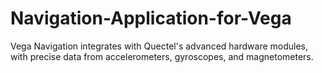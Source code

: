 # Navigation-Application-for-Vega
Vega Navigation integrates with Quectel's advanced hardware modules, with precise data from accelerometers, gyroscopes, and magnetometers. 
